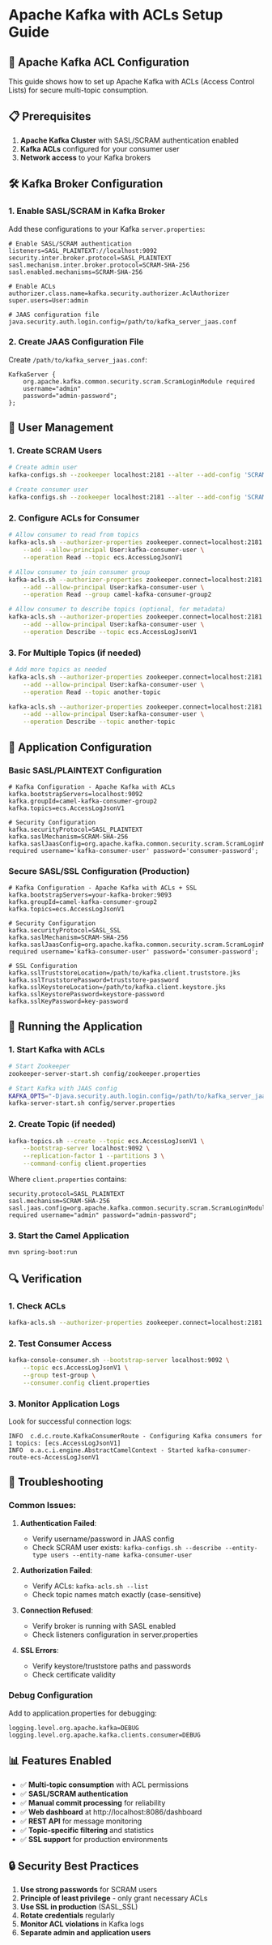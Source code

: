# Apache Kafka with ACLs Setup Guide

## 🔐 Apache Kafka ACL Configuration

This guide shows how to set up Apache Kafka with ACLs (Access Control Lists) for secure multi-topic consumption.

## 📋 Prerequisites

1. **Apache Kafka Cluster** with SASL/SCRAM authentication enabled
2. **Kafka ACLs** configured for your consumer user
3. **Network access** to your Kafka brokers

## 🛠️ Kafka Broker Configuration

### 1. Enable SASL/SCRAM in Kafka Broker

Add these configurations to your Kafka `server.properties`:

```properties
# Enable SASL/SCRAM authentication
listeners=SASL_PLAINTEXT://localhost:9092
security.inter.broker.protocol=SASL_PLAINTEXT
sasl.mechanism.inter.broker.protocol=SCRAM-SHA-256
sasl.enabled.mechanisms=SCRAM-SHA-256

# Enable ACLs
authorizer.class.name=kafka.security.authorizer.AclAuthorizer
super.users=User:admin

# JAAS configuration file
java.security.auth.login.config=/path/to/kafka_server_jaas.conf
```

### 2. Create JAAS Configuration File

Create `/path/to/kafka_server_jaas.conf`:

```
KafkaServer {
    org.apache.kafka.common.security.scram.ScramLoginModule required
    username="admin"
    password="admin-password";
};
```

## 👤 User Management

### 1. Create SCRAM Users

```bash
# Create admin user
kafka-configs.sh --zookeeper localhost:2181 --alter --add-config 'SCRAM-SHA-256=[password=admin-password]' --entity-type users --entity-name admin

# Create consumer user
kafka-configs.sh --zookeeper localhost:2181 --alter --add-config 'SCRAM-SHA-256=[password=consumer-password]' --entity-type users --entity-name kafka-consumer-user
```

### 2. Configure ACLs for Consumer

```bash
# Allow consumer to read from topics
kafka-acls.sh --authorizer-properties zookeeper.connect=localhost:2181 \
    --add --allow-principal User:kafka-consumer-user \
    --operation Read --topic ecs.AccessLogJsonV1

# Allow consumer to join consumer group
kafka-acls.sh --authorizer-properties zookeeper.connect=localhost:2181 \
    --add --allow-principal User:kafka-consumer-user \
    --operation Read --group camel-kafka-consumer-group2

# Allow consumer to describe topics (optional, for metadata)
kafka-acls.sh --authorizer-properties zookeeper.connect=localhost:2181 \
    --add --allow-principal User:kafka-consumer-user \
    --operation Describe --topic ecs.AccessLogJsonV1
```

### 3. For Multiple Topics (if needed)

```bash
# Add more topics as needed
kafka-acls.sh --authorizer-properties zookeeper.connect=localhost:2181 \
    --add --allow-principal User:kafka-consumer-user \
    --operation Read --topic another-topic

kafka-acls.sh --authorizer-properties zookeeper.connect=localhost:2181 \
    --add --allow-principal User:kafka-consumer-user \
    --operation Describe --topic another-topic
```

## 🔧 Application Configuration

### Basic SASL/PLAINTEXT Configuration

```properties
# Kafka Configuration - Apache Kafka with ACLs
kafka.bootstrapServers=localhost:9092
kafka.groupId=camel-kafka-consumer-group2
kafka.topics=ecs.AccessLogJsonV1

# Security Configuration
kafka.securityProtocol=SASL_PLAINTEXT
kafka.saslMechanism=SCRAM-SHA-256
kafka.saslJaasConfig=org.apache.kafka.common.security.scram.ScramLoginModule required username='kafka-consumer-user' password='consumer-password';
```

### Secure SASL/SSL Configuration (Production)

```properties
# Kafka Configuration - Apache Kafka with ACLs + SSL
kafka.bootstrapServers=your-kafka-broker:9093
kafka.groupId=camel-kafka-consumer-group2
kafka.topics=ecs.AccessLogJsonV1

# Security Configuration
kafka.securityProtocol=SASL_SSL
kafka.saslMechanism=SCRAM-SHA-256
kafka.saslJaasConfig=org.apache.kafka.common.security.scram.ScramLoginModule required username='kafka-consumer-user' password='consumer-password';

# SSL Configuration
kafka.sslTruststoreLocation=/path/to/kafka.client.truststore.jks
kafka.sslTruststorePassword=truststore-password
kafka.sslKeystoreLocation=/path/to/kafka.client.keystore.jks
kafka.sslKeystorePassword=keystore-password
kafka.sslKeyPassword=key-password
```

## 🚀 Running the Application

### 1. Start Kafka with ACLs

```bash
# Start Zookeeper
zookeeper-server-start.sh config/zookeeper.properties

# Start Kafka with JAAS config
KAFKA_OPTS="-Djava.security.auth.login.config=/path/to/kafka_server_jaas.conf" \
kafka-server-start.sh config/server.properties
```

### 2. Create Topic (if needed)

```bash
kafka-topics.sh --create --topic ecs.AccessLogJsonV1 \
    --bootstrap-server localhost:9092 \
    --replication-factor 1 --partitions 3 \
    --command-config client.properties
```

Where `client.properties` contains:
```properties
security.protocol=SASL_PLAINTEXT
sasl.mechanism=SCRAM-SHA-256
sasl.jaas.config=org.apache.kafka.common.security.scram.ScramLoginModule required username="admin" password="admin-password";
```

### 3. Start the Camel Application

```bash
mvn spring-boot:run
```

## 🔍 Verification

### 1. Check ACLs

```bash
kafka-acls.sh --authorizer-properties zookeeper.connect=localhost:2181 --list
```

### 2. Test Consumer Access

```bash
kafka-console-consumer.sh --bootstrap-server localhost:9092 \
    --topic ecs.AccessLogJsonV1 \
    --group test-group \
    --consumer.config client.properties
```

### 3. Monitor Application Logs

Look for successful connection logs:
```
INFO  c.d.c.route.KafkaConsumerRoute - Configuring Kafka consumers for 1 topics: [ecs.AccessLogJsonV1]
INFO  o.a.c.i.engine.AbstractCamelContext - Started kafka-consumer-route-ecs-AccessLogJsonV1
```

## 🐛 Troubleshooting

### Common Issues:

1. **Authentication Failed**: 
   - Verify username/password in JAAS config
   - Check SCRAM user exists: `kafka-configs.sh --describe --entity-type users --entity-name kafka-consumer-user`

2. **Authorization Failed**:
   - Verify ACLs: `kafka-acls.sh --list`
   - Check topic names match exactly (case-sensitive)

3. **Connection Refused**:
   - Verify broker is running with SASL enabled
   - Check listeners configuration in server.properties

4. **SSL Errors**:
   - Verify keystore/truststore paths and passwords
   - Check certificate validity

### Debug Configuration

Add to application.properties for debugging:
```properties
logging.level.org.apache.kafka=DEBUG
logging.level.org.apache.kafka.clients.consumer=DEBUG
```

## 📊 Features Enabled

- ✅ **Multi-topic consumption** with ACL permissions
- ✅ **SASL/SCRAM authentication** 
- ✅ **Manual commit processing** for reliability
- ✅ **Web dashboard** at http://localhost:8086/dashboard
- ✅ **REST API** for message monitoring
- ✅ **Topic-specific filtering** and statistics
- ✅ **SSL support** for production environments

## 🔒 Security Best Practices

1. **Use strong passwords** for SCRAM users
2. **Principle of least privilege** - only grant necessary ACLs
3. **Use SSL in production** (SASL_SSL)
4. **Rotate credentials** regularly
5. **Monitor ACL violations** in Kafka logs
6. **Separate admin and application users**
